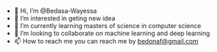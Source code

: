 - 👋 Hi, I’m @Bedasa-Wayessa
- 👀 I’m interested in geting new idea
- 🌱 I’m currently learning masters of science in computer science
- 💞️ I’m looking to collaborate on machine learning and deep learning
- 📫 How to reach me you can reach me by bedonaf@gmail.com

<!---
Bedasa-Wayessa/Bedasa-Wayessa is a ✨ special ✨ repository because its `README.md` (this file) appears on your GitHub profile.
You can click the Preview link to take a look at your changes.
--->

